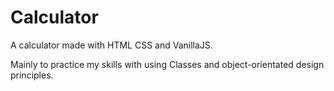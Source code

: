 # Calculator

A calculator made with HTML CSS and VanillaJS.

Mainly to practice my skills with using Classes and object-orientated design principles.
